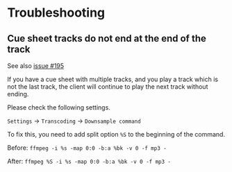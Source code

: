 # Troubleshooting

## Cue sheet tracks do not end at the end of the track

See also [issue #195](https://github.com/kagemomiji/airsonic-advanced/issues/195)

If you have a cue sheet with multiple tracks, and you play a track which is not the last track, the client will continue to play the next track without ending. 

Please check the following settings.

`Settings` -> `Transcoding` -> `Downsample command`

To fix this, you need to add split option `%S` to the beginning of the command.

Before: `ffmpeg -i %s -map 0:0 -b:a %bk -v 0 -f mp3 -`

After: `ffmpeg %S -i %s -map 0:0 -b:a %bk -v 0 -f mp3 -`
